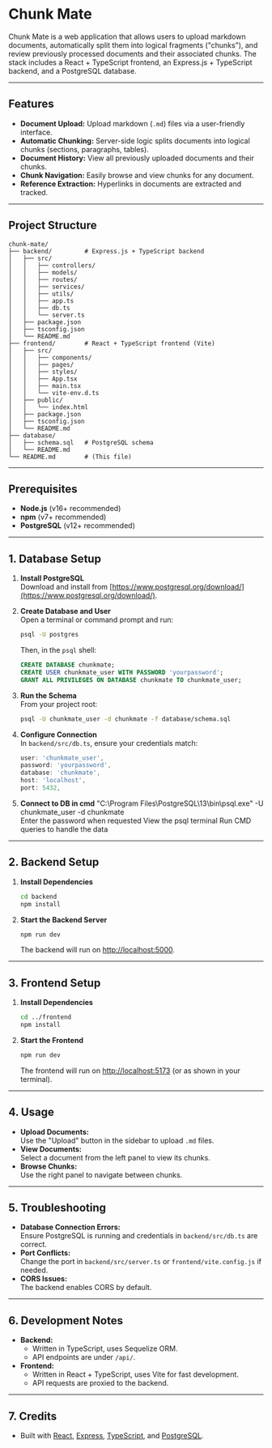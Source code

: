 # Chunk Mate

Chunk Mate is a web application that allows users to upload markdown documents, automatically split them into logical fragments ("chunks"), and review previously processed documents and their associated chunks. The stack includes a React + TypeScript frontend, an Express.js + TypeScript backend, and a PostgreSQL database.

---

## Features

- **Document Upload:** Upload markdown (`.md`) files via a user-friendly interface.
- **Automatic Chunking:** Server-side logic splits documents into logical chunks (sections, paragraphs, tables).
- **Document History:** View all previously uploaded documents and their chunks.
- **Chunk Navigation:** Easily browse and view chunks for any document.
- **Reference Extraction:** Hyperlinks in documents are extracted and tracked.

---

## Project Structure

```
chunk-mate/
├── backend/         # Express.js + TypeScript backend
│   ├── src/
│   │   ├── controllers/
│   │   ├── models/
│   │   ├── routes/
│   │   ├── services/
│   │   ├── utils/
│   │   ├── app.ts
│   │   ├── db.ts
│   │   └── server.ts
│   ├── package.json
│   ├── tsconfig.json
│   └── README.md
├── frontend/        # React + TypeScript frontend (Vite)
│   ├── src/
│   │   ├── components/
│   │   ├── pages/
│   │   ├── styles/
│   │   ├── App.tsx
│   │   ├── main.tsx
│   │   └── vite-env.d.ts
│   ├── public/
│   │   └── index.html
│   ├── package.json
│   ├── tsconfig.json
│   └── README.md
├── database/
│   ├── schema.sql   # PostgreSQL schema
│   └── README.md
└── README.md        # (This file)
```

---

## Prerequisites

- **Node.js** (v16+ recommended)
- **npm** (v7+ recommended)
- **PostgreSQL** (v12+ recommended)

---

## 1. Database Setup

1. **Install PostgreSQL**  
   Download and install from [https://www.postgresql.org/download/](https://www.postgresql.org/download/).

2. **Create Database and User**  
   Open a terminal or command prompt and run:
   ```sh
   psql -U postgres
   ```
   Then, in the `psql` shell:
   ```sql
   CREATE DATABASE chunkmate;
   CREATE USER chunkmate_user WITH PASSWORD 'yourpassword';
   GRANT ALL PRIVILEGES ON DATABASE chunkmate TO chunkmate_user;
   ```

3. **Run the Schema**  
   From your project root:
   ```sh
   psql -U chunkmate_user -d chunkmate -f database/schema.sql
   ```

4. **Configure Connection**  
   In `backend/src/db.ts`, ensure your credentials match:
   ```ts
   user: 'chunkmate_user',
   password: 'yourpassword',
   database: 'chunkmate',
   host: 'localhost',
   port: 5432,
   ```
5. **Connect to DB in cmd**
   "C:\Program Files\PostgreSQL\13\bin\psql.exe" -U chunkmate_user -d chunkmate   
   Enter the password when requested
   View the psql terminal
   Run CMD queries to handle the data
   

---

## 2. Backend Setup

1. **Install Dependencies**
   ```sh
   cd backend
   npm install
   ```

2. **Start the Backend Server**
   ```sh
   npm run dev
   ```
   The backend will run on [http://localhost:5000](http://localhost:5000).

---

## 3. Frontend Setup

1. **Install Dependencies**
   ```sh
   cd ../frontend
   npm install
   ```

2. **Start the Frontend**
   ```sh
   npm run dev
   ```
   The frontend will run on [http://localhost:5173](http://localhost:5173) (or as shown in your terminal).

---

## 4. Usage

- **Upload Documents:**  
  Use the "Upload" button in the sidebar to upload `.md` files.
- **View Documents:**  
  Select a document from the left panel to view its chunks.
- **Browse Chunks:**  
  Use the right panel to navigate between chunks.

---

## 5. Troubleshooting

- **Database Connection Errors:**  
  Ensure PostgreSQL is running and credentials in `backend/src/db.ts` are correct.
- **Port Conflicts:**  
  Change the port in `backend/src/server.ts` or `frontend/vite.config.js` if needed.
- **CORS Issues:**  
  The backend enables CORS by default.

---

## 6. Development Notes

- **Backend:**  
  - Written in TypeScript, uses Sequelize ORM.
  - API endpoints are under `/api/`.
- **Frontend:**  
  - Written in React + TypeScript, uses Vite for fast development.
  - API requests are proxied to the backend.

---

## 7. Credits

- Built with [React](https://react.dev/), [Express](https://expressjs.com/), [TypeScript](https://www.typescriptlang.org/), and [PostgreSQL](https://www.postgresql.org/).
